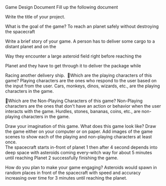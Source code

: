 Game Design Document
Fill up the following document 




Write the title of your project.




What is the goal of the game? 
To reach an planet safely without destroying the spacecraft 



Write a brief story of your game.
A person has to deliver some cargo to a distant planet and on the 

Way they encounter a large asteroid field right before reaching the  

Planet and they have to get through it to deliver the package while 

Racing another delivery ship. 
 Which are the playing characters of this game? 
Playing characters are the ones who respond to the user based on the input from the user.
Cars, monkeys, dinos, wizards, etc., are the playing characters in the game.  


Which are the Non-Playing Characters of this game?
Non-Playing characters are the ones that don't have an action or behavior when the user interacts with the game.
Hurdles, stones, bananas, coins, etc., are non-playing characters in the game.   




Draw your imagination of this game. What does this game look like?
Draw the game either on your computer or on paper. 
Add images of the game scenes to show each of the playing and non-playing characters at least once.  
The spacecraft starts in-front of planet 1 then after 4 second depends into deep space with asteroids coming every-witch way for about 5 minutes until reaching Planet 2 successfully finishing the game. 





How do you plan to make your game engaging? 
Asteroids would spawn in random places in front of the spacecraft with speed and accuracy increasing over time for 3 minutes until reaching the planet. 
